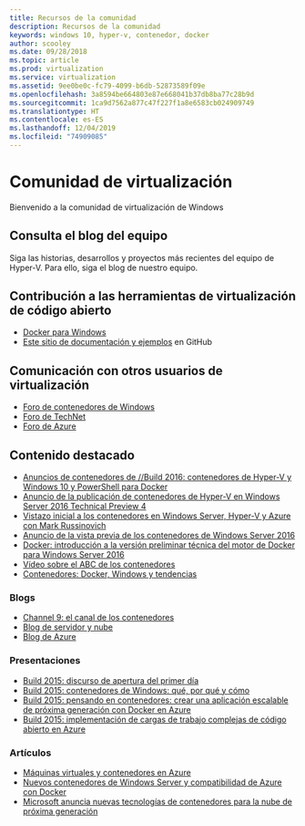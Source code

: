 ```yaml
---
title: Recursos de la comunidad
description: Recursos de la comunidad
keywords: windows 10, hyper-v, contenedor, docker
author: scooley
ms.date: 09/28/2018
ms.topic: article
ms.prod: virtualization
ms.service: virtualization
ms.assetid: 9ee0be0c-fc79-4099-b6db-52873589f09e
ms.openlocfilehash: 3a8594be664803e87e668041b37db8ba77c28b9d
ms.sourcegitcommit: 1ca9d7562a877c47f227f1a8e6583cb024909749
ms.translationtype: HT
ms.contentlocale: es-ES
ms.lasthandoff: 12/04/2019
ms.locfileid: "74909085"
---
```

# <a name="virtualization-community"></a>Comunidad de virtualización

Bienvenido a la comunidad de virtualización de Windows

## <a name="read-the-team-blog"></a>Consulta el blog del equipo

Siga las historias, desarrollos y proyectos más recientes del equipo de Hyper-V. Para ello, siga el blog de nuestro equipo.

## <a name="contribute-to-open-source-virtualization-tools"></a>Contribución a las herramientas de virtualización de código abierto

* [Docker para Windows](https://github.com/Microsoft/docker)
* [Este sitio de documentación y ejemplos](https://github.com/Microsoft/Virtualization-Documentation) en GitHub

## <a name="talk-to-other-virtualization-users"></a>Comunicación con otros usuarios de virtualización

* [Foro de contenedores de Windows](https://social.msdn.microsoft.com/Forums/en-US/home?forum=windowscontainers)
* [Foro de TechNet](https://social.technet.microsoft.com/Forums/windowsserver/en-US/home "Foros de TechNet")
* [Foro de Azure](https://azure.microsoft.com/support/forums/)

## <a name="featured-content"></a>Contenido destacado

* [Anuncios de contenedores de //Build 2016: contenedores de Hyper-V y Windows 10 y PowerShell para Docker](https://blogs.technet.microsoft.com/virtualization/2016/04/01/build-2016-container-announcements-hyper-v-containers-and-windows-10-and-powershell-for-docker/)
* [Anuncio de la publicación de contenedores de Hyper-V en Windows Server 2016 Technical Preview 4](http://blogs.technet.com/b/virtualization/archive/2015/11/19/announcing-the-release-of-hyper-v-containers-in-windows-server-2016-technical-preview-4.aspx)
* [Vistazo inicial a los contenedores en Windows Server, Hyper-V y Azure con Mark Russinovich](https://youtu.be/YoA_MMlGPRc)
* [Anuncio de la vista previa de los contenedores de Windows Server 2016](http://weblogs.asp.net/scottgu/announcing-windows-server-2016-containers-preview)
* [Docker: introducción a la versión preliminar técnica del motor de Docker para Windows Server 2016](http://blog.docker.com/2015/08/tp-docker-engine-windows-server-2016/)
* [Vídeo sobre el ABC de los contenedores](https://channel9.msdn.com/Blogs/containers/Containers-101-with-Microsoft-and-Docker)
* [Contenedores: Docker, Windows y tendencias](https://azure.microsoft.com/blog/2015/08/17/containers-docker-windows-and-trends/)

### <a name="blogs"></a>Blogs 
* [Channel 9: el canal de los contenedores](https://channel9.msdn.com/Blogs/containers)
* [Blog de servidor y nube](http://blogs.technet.com/b/server-cloud/)
* [Blog de Azure](https://azure.microsoft.com/blog/)

### <a name="presentations"></a>Presentaciones
* [Build 2015: discurso de apertura del primer día](http://channel9.msdn.com/Events/Build/2015/KEY01)
* [Build 2015: contenedores de Windows: qué, por qué y cómo](http://channel9.msdn.com/events/Build/2015/2-704)
* [Build 2015: pensando en contenedores: crear una aplicación escalable de próxima generación con Docker en Azure](http://channel9.msdn.com/events/Build/2015/2-683)
* [Build 2015: implementación de cargas de trabajo complejas de código abierto en Azure](http://channel9.msdn.com/Events/Build/2015/2-732)

### <a name="articles"></a>Artículos 
* [Máquinas virtuales y contenedores en Azure](https://azure.microsoft.com/documentation/articles/virtual-machines-vms-containers/)
* [Nuevos contenedores de Windows Server y compatibilidad de Azure con Docker](https://azure.microsoft.com/blog/2014/10/15/new-windows-server-containers-and-azure-support-for-docker/)
* [Microsoft anuncia nuevas tecnologías de contenedores para la nube de próxima generación](http://blogs.technet.com/b/server-cloud/archive/2015/04/08/microsoft-announces-new-container-technologies-for-the-next-generation-cloud.aspx)
